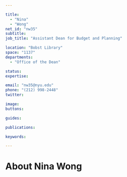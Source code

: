 ```yaml
---

title:
  - "Nina"
  - "Wong"
net_id: "nw35"
subtitle: 
job_title: "Assistant Dean for Budget and Planning"

location: "Bobst Library"
space: "1137"
departments:
  - "Office of the Dean"

status: 
expertise:

email: "nw35@nyu.edu"
phone: "(212) 998-2448"
twitter: 

image: 
buttons:

guides:

publications:

keywords:

---
```


# About Nina Wong


